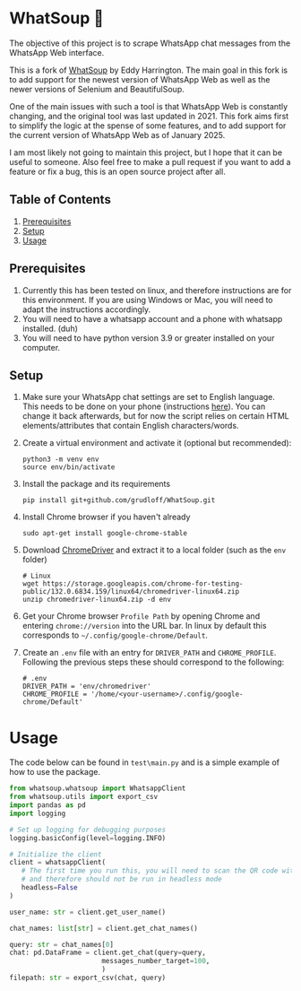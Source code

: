 # WhatSoup 🍲

The objective of this project is to scrape WhatsApp chat messages from the WhatsApp Web interface.

This is a fork of [WhatSoup](https://github.com/eddyharrington/WhatSoup.git) by Eddy Harrington. The main goal in this fork is to add support for the newest version of WhatsApp Web as well as the newer versions of Selenium and BeautifulSoup.

One of the main issues with such a tool is that WhatsApp Web is constantly changing, and the original tool was last updated in 2021. This fork aims first to simplify the logic at the spense of some features, and to add support for the current version of WhatsApp Web as of January 2025.

I am most likely not going to maintain this project, but I hope that it can be useful to someone. Also feel free to make a pull request if you want to add a feature or fix a bug, this is an open source project after all.

## Table of Contents

1. [Prerequisites](#prerequisites)
2. [Setup](#setup)
3. [Usage](#usage)

## Prerequisites

1. Currently this has been tested on linux, and therefore instructions are for this environment. If you are using Windows or Mac, you will need to adapt the instructions accordingly.
1. You will need to have a whatsapp account and a phone with whatsapp installed. (duh)
1. You will need to have python version 3.9 or greater installed on your computer.

## Setup

1. Make sure your WhatsApp chat settings are set to English language. This needs to be done on your phone (instructions [here](https://faq.whatsapp.com/general/account-and-profile/how-to-change-whatsapps-language/)). You can change it back afterwards, but for now the script relies on certain HTML elements/attributes that contain English characters/words.

1. Create a virtual environment and activate it (optional but recommended):

   ```
   python3 -m venv env
   source env/bin/activate
   ```

1. Install the package and its requirements

   ```
   pip install git+github.com/grudloff/WhatSoup.git
   ```

1. Install Chrome browser if you haven't already
   ```
   sudo apt-get install google-chrome-stable
   ```

1. Download [ChromeDriver](https://googlechromelabs.github.io/chrome-for-testing/#stable) and extract it to a local folder (such as the `env` folder)
   ```
   # Linux
   wget https://storage.googleapis.com/chrome-for-testing-public/132.0.6834.159/linux64/chromedriver-linux64.zip
   unzip chromedriver-linux64.zip -d env
   ```
1. Get your Chrome browser `Profile Path` by opening Chrome and entering `chrome://version` into the URL bar. In linux by default this corresponds to `~/.config/google-chrome/Default`.

1. Create an `.env` file with an entry for `DRIVER_PATH` and `CHROME_PROFILE`. Following the previous steps these should correspond to the following:
   ```
   # .env
   DRIVER_PATH = 'env/chromedriver'
   CHROME_PROFILE = '/home/<your-username>/.config/google-chrome/Default'
   ```

# Usage

   The code below can be found in `test\main.py` and is a simple example of how to use the package.

   ```python
   from whatsoup.whatsoup import WhatsappClient
   from whatsoup.utils import export_csv
   import pandas as pd
   import logging

   # Set up logging for debugging purposes
   logging.basicConfig(level=logging.INFO)

   # Initialize the client
   client = whatsappClient(
      # The first time you run this, you will need to scan the QR code with your phone
      # and therefore should not be run in headless mode
      headless=False
   )

   user_name: str = client.get_user_name()

   chat_names: list[str] = client.get_chat_names()

   query: str = chat_names[0]
   chat: pd.DataFrame = client.get_chat(query=query,
                          messages_number_target=100,
                          )
   filepath: str = export_csv(chat, query)

   ```
